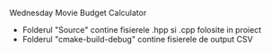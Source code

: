 Wednesday Movie Budget Calculator

- Folderul "Source" contine fisierele .hpp si .cpp folosite in proiect
- Folderul "cmake-build-debug" contine fisierele de output CSV
